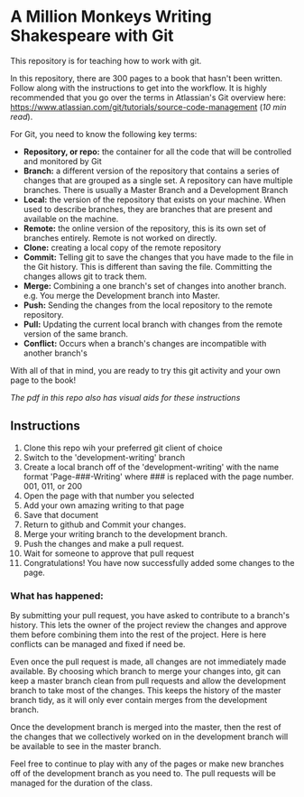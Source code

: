 # A Million Monkeys Writing Shakespeare with Git
This repository is for teaching how to work with git.

In this repository, there are 300 pages to a book that hasn't been written. Follow along with the instructions to get into the workflow. It is highly recommended that you go over the terms in Atlassian's Git overview here: https://www.atlassian.com/git/tutorials/source-code-management (*10 min read*). 

For Git, you need to know the following key terms: 
* **Repository, or repo:** the container for all the code that will be controlled and monitored by Git
* **Branch:** a different version of the repository that contains a series of changes that are grouped as a single set. A repository can have multiple branches. There is usually a Master Branch and a Development Branch
* **Local:** the version of the repository that exists on your machine. When used to describe branches, they are branches that are present and available on the machine.
* **Remote:** the online version of the repository, this is its own set of branches entirely. Remote is not worked on directly.
* **Clone:** creating a local copy of the remote repository
* **Commit:** Telling git to save the changes that you have made to the file in the Git history. This is different than saving the file. Committing the changes allows git to track them.
* **Merge:** Combining a one branch's set of changes into another branch. e.g. You merge the Development branch into Master.
* **Push:** Sending the changes from the local repository to the remote repository.
* **Pull:** Updating the current local branch with changes from the remote version of the same branch.
* **Conflict:** Occurs when a branch's changes are incompatible with another branch's

With all of that in mind, you are ready to try this git activity and your own page to the book!

*The pdf in this repo also has visual aids for these instructions*
## Instructions
1. Clone this repo wih your preferred git client of choice
2. Switch to the 'development-writing' branch
3. Create a local branch off of the 'development-writing' with the name format 'Page-###-Writing' where ### is replaced with the page number. 001, 011, or 200
4. Open the page with that number you selected
5. Add your own amazing writing to that page
6. Save that document
7. Return to github and Commit your changes.
8. Merge your writing branch to the development branch.
9. Push the changes and make a pull request.
10. Wait for someone to approve that pull request
11. Congratulations! You have now successfully added some changes to the page.

### What has happened:
By submitting your pull request, you have asked to contribute to a branch's history. This lets the owner of the project review the changes and approve them before combining them into the rest of the project. Here is here conflicts can be managed and fixed if need be. 

Even once the pull request is made, all changes are not immediately made available. By choosing which branch to merge your changes into, git can keep a master branch clean from pull requests and allow the development branch to take most of the changes. This keeps the history of the master branch tidy, as it will only ever contain merges from the development branch. 

Once the development branch is merged into the master, then the rest of the changes that we collectively worked on in the development branch will be available to see in the master branch.

Feel free to continue to play with any of the pages or make new branches off of the development branch as you need to. The pull requests will be managed for the duration of the class.
